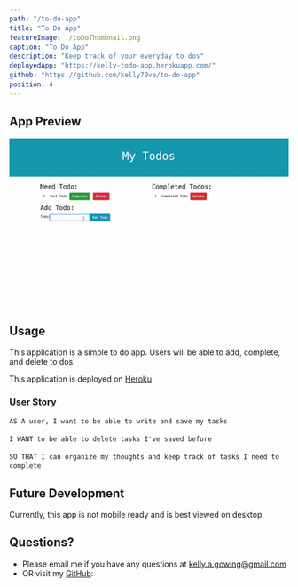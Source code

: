 ```yaml
---
path: "/to-do-app"
title: "To Do App"
featureImage: ./toDoThumbnail.png
caption: "To Do App"
description: "Keep track of your everyday to dos"
deployedApp: "https://kelly-todo-app.herokuapp.com/"
github: "https://github.com/kelly70ve/to-do-app"
position: 4
---
```

## App Preview 


![To Do App Preview](./toDo.gif)



## Usage

This application is a simple to do app. Users will be able to add, complete, and delete to dos. 

This application is deployed on <a href="https://kelly-todo-app.herokuapp.com/" target="_blank">Heroku</a>


### User Story
```
AS A user, I want to be able to write and save my tasks

I WANT to be able to delete tasks I've saved before

SO THAT I can organize my thoughts and keep track of tasks I need to complete 
```

## Future Development 
Currently, this app is not mobile ready and is best viewed on desktop.

## Questions? 
* Please email me if you have any questions at kelly.a.gowing@gmail.com
* OR visit my [GitHub](https://github.com/kelly70ve): 